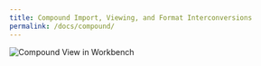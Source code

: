 ```yaml
---
title: Compound Import, Viewing, and Format Interconversions
permalink: /docs/compound/
---
```


![Compound View in Workbench](../media/cmps.png)
